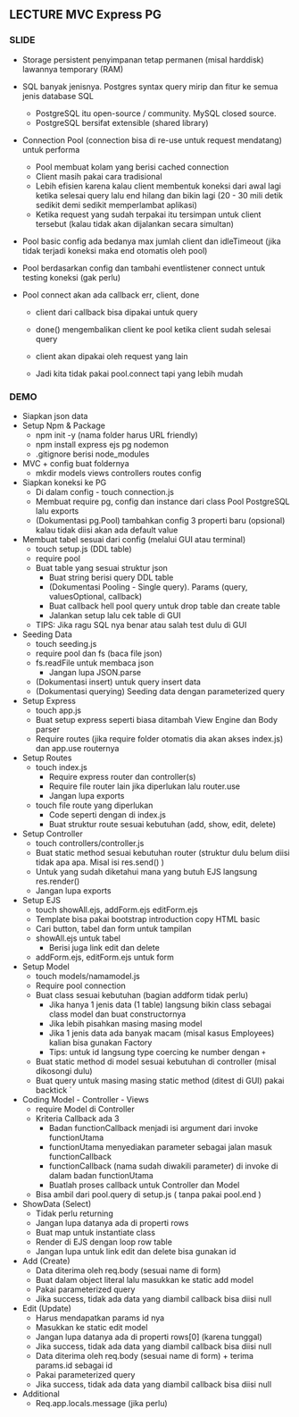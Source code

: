 ## LECTURE MVC Express PG


### SLIDE

- Storage persistent penyimpanan tetap permanen (misal harddisk) lawannya temporary (RAM)

- SQL banyak jenisnya. Postgres syntax query mirip dan fitur ke semua jenis database SQL

  - PostgreSQL itu open-source / community. MySQL closed source.
  - PostgreSQL bersifat extensible (shared library)

- Connection Pool (connection bisa di re-use untuk request mendatang) untuk performa

  - Pool membuat kolam yang berisi cached connection
  - Client masih pakai cara tradisional
  - Lebih efisien karena kalau client membentuk koneksi dari awal lagi ketika selesai query lalu end hilang dan bikin lagi (20 - 30 mili detik sedikit demi sedikit memperlambat aplikasi)
  - Ketika request yang sudah terpakai itu tersimpan untuk client tersebut (kalau tidak akan dijalankan secara simultan)

- Pool basic config ada bedanya max jumlah client dan idleTimeout (jika tidak terjadi koneksi maka end otomatis oleh pool)

- Pool berdasarkan config dan tambahi eventlistener connect untuk testing koneksi (gak perlu)

- Pool connect akan ada callback err, client, done

  - client dari callback bisa dipakai untuk query

  - done() mengembalikan client ke pool ketika client sudah selesai query

  - client akan dipakai oleh request yang lain

  - Jadi kita tidak pakai pool.connect tapi yang lebih mudah

    

### DEMO

- Siapkan json data
- Setup Npm & Package
  - npm init -y (nama folder harus URL friendly)
  - npm install express ejs pg nodemon
  - .gitignore berisi node_modules
- MVC + config buat foldernya
  - mkdir models views controllers routes config
- Siapkan koneksi ke PG
  - Di dalam config - touch connection.js
  - Membuat require pg, config dan instance dari class Pool PostgreSQL lalu exports 
  - (Dokumentasi pg.Pool) tambahkan config 3 properti baru (opsional) kalau tidak diisi akan ada default value
- Membuat tabel sesuai dari config (melalui GUI atau terminal)
  - touch setup.js (DDL table)
  - require pool
  - Buat table yang sesuai struktur json
    - Buat string berisi query DDL table
    - (Dokumentasi Pooling - Single query). Params (query, valuesOptional, callback)
    - Buat callback hell pool query untuk drop table dan create table
    - Jalankan setup lalu cek table di GUI
  - TIPS: Jika ragu SQL nya benar atau salah test dulu di GUI
- Seeding Data
  - touch seeding.js
  - require pool dan fs (baca file json)
  - fs.readFile untuk membaca json
    - Jangan lupa JSON.parse
  - (Dokumentasi insert) untuk query insert data
  - (Dokumentasi querying) Seeding data dengan parameterized query
- Setup Express
  - touch app.js
  - Buat setup express seperti biasa ditambah View Engine dan Body parser
  - Require routes (jika require folder otomatis dia akan akses index.js) dan app.use routernya
- Setup Routes
  - touch index.js
    - Require express router dan controller(s)
    - Require file router lain jika diperlukan lalu router.use
    - Jangan lupa exports
  - touch file route yang diperlukan
    - Code seperti dengan di index.js
    - Buat struktur route sesuai kebutuhan (add, show, edit, delete)
- Setup Controller
  - touch controllers/controller.js
  - Buat static method sesuai kebutuhan router (struktur dulu belum diisi tidak apa apa. Misal isi res.send() )
  - Untuk yang sudah diketahui mana yang butuh EJS langsung res.render()
  - Jangan lupa exports
- Setup EJS
  - touch showAll.ejs, addForm.ejs editForm.ejs
  - Template bisa pakai bootstrap introduction copy HTML basic
  - Cari button, tabel dan form untuk tampilan
  - showAll.ejs untuk tabel
    - Berisi juga link edit dan delete
  - addForm.ejs, editForm.ejs untuk form
- Setup Model
  - touch models/namamodel.js
  - Require pool connection
  - Buat class sesuai kebutuhan (bagian addform tidak perlu)
    - Jika hanya 1 jenis data (1 table) langsung bikin class sebagai class model dan buat constructornya
    - Jika lebih pisahkan masing masing model
    - Jika 1 jenis data ada banyak macam (misal kasus Employees) kalian bisa gunakan Factory
    - Tips: untuk id langsung type coercing ke number dengan `+`
  - Buat static method di model sesuai kebutuhan di controller (misal dikosongi dulu)
  - Buat query untuk masing masing static method (ditest di GUI) pakai backtick `
- Coding Model - Controller - Views
  - require Model di Controller
  - Kriteria Callback ada 3
    - Badan functionCallback menjadi isi argument dari invoke functionUtama
    - functionUtama menyediakan parameter sebagai jalan masuk functionCallback
    - functionCallback (nama sudah diwakili parameter) di invoke di dalam badan functionUtama 
    - Buatlah proses callback untuk Controller dan Model
  - Bisa ambil dari pool.query di setup.js ( tanpa pakai pool.end )
- ShowData (Select)
  - Tidak perlu returning
  - Jangan lupa datanya ada di properti rows
  - Buat map untuk instantiate class
  - Render di EJS dengan loop row table
  - Jangan lupa untuk link edit dan delete bisa gunakan id
- Add (Create)
  - Data diterima oleh req.body (sesuai name di form)
  - Buat dalam object literal lalu masukkan ke static add model
  - Pakai parameterized query
  - Jika success, tidak ada data yang diambil callback bisa diisi null
- Edit (Update)
  - Harus mendapatkan params id nya
  - Masukkan ke static edit model
  - Jangan lupa datanya ada di properti rows[0] (karena tunggal)
  - Jika success, tidak ada data yang diambil callback bisa diisi null
  - Data diterima oleh req.body (sesuai name di form) + terima params.id sebagai id
  - Pakai parameterized query
  - Jika success, tidak ada data yang diambil callback bisa diisi null
- Additional
  - Req.app.locals.message (jika perlu)
